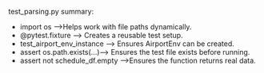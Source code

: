 test_parsing.py summary: 

- import os -->Helps work with file paths dynamically.
- @pytest.fixture --> Creates a reusable test setup.
- test_airport_env_instance --> Ensures AirportEnv can be created.
- assert os.path.exists(...)--> Ensures the test file exists before running.
- assert not schedule_df.empty -->Ensures the function returns real data.

